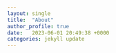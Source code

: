 ```yaml
---
layout: single
title:  "About"
author_profile: true
date:   2023-06-01 20:49:38 +0000
categories: jekyll update
---
```


